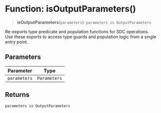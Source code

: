 # Function: isOutputParameters()

> **isOutputParameters**(`parameters`): `parameters is OutputParameters`

Re-exports type predicate and population functions for SDC operations.
Use these exports to access type guards and population logic from a single entry point.

## Parameters

| Parameter | Type |
| ------ | ------ |
| `parameters` | `Parameters` |

## Returns

`parameters is OutputParameters`
